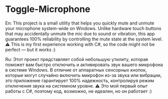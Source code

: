 # Toggle-Microphone
En:
This project is a small utility that helps you quickly mute and unmute your microphone system-wide on Windows. Unlike hardware touch buttons that may accidentally unmute the mic due to sound or vibration, this app guarantees 100% reliability by controlling the mute state at the system level.
⚠️ This is my first experience working with C#, so the code might not be perfect — but it works :)

Ru:
Этот проект представляет собой небольшую утилиту, которая поможет вам быстро отключить и активировать звук вашего микрофона в системе Windows. В отличие от аппаратных сенсорных кнопок, которые могут случайно включить микрофон из-за звука или вибрации, это приложение гарантирует 100% надежность, контролируя режим отключения звука на системном уровне.
⚠️ Это мой первый опыт работы с C#, поэтому код, возможно, не идеален, но он работает :)
